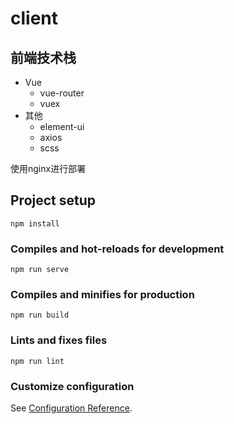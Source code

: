 # client

## 前端技术栈

- Vue  
   - vue-router
   - vuex
- 其他
   - element-ui
   - axios
   - scss
   
使用nginx进行部署

## Project setup
```
npm install
```

### Compiles and hot-reloads for development
```
npm run serve
```

### Compiles and minifies for production
```
npm run build
```

### Lints and fixes files
```
npm run lint
```

### Customize configuration
See [Configuration Reference](https://cli.vuejs.org/config/).
